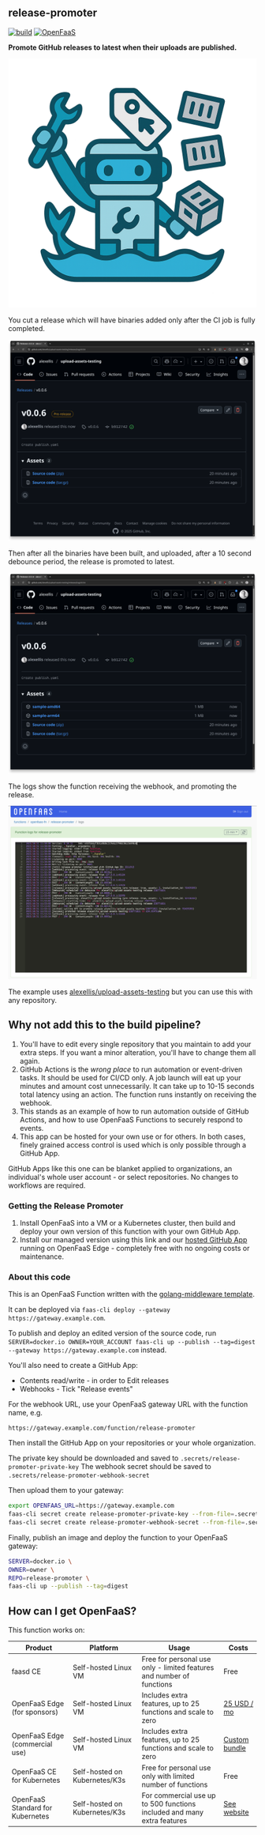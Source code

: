 ## release-promoter

[![build](https://github.com/openfaas/release-promoter/actions/workflows/build.yaml/badge.svg)](https://github.com/openfaas/release-promoter/actions/workflows/build.yaml)
[![OpenFaaS](https://img.shields.io/badge/openfaas-serverless-blue.svg)](https://www.openfaas.com)

**Promote GitHub releases to latest when their uploads are published.**

![Logo](/images/logo.png)

You cut a release which will have binaries added only after the CI job is fully completed.

![](/images/before-pre.png)

Then after all the binaries have been built, and uploaded, after a 10 second debounce period, the release is promoted to latest.

![](/images/after-latest.png)

The logs show the function receiving the webhook, and promoting the release.

![](/images/logs-dashboard.png)

The example uses [alexellis/upload-assets-testing](https://github.com/alexellis/upload-assets-testing) but you can use this with any repository.

## Why not add this to the build pipeline?

1) You'll have to edit every single repository that you maintain to add your extra steps. If you want a minor alteration, you'll have to change them all again.
2) GitHub Actions is the _wrong place_ to run automation or event-driven tasks. It should be used for CI/CD only. A job launch will eat up your minutes and amount cost unnecessarily. It can take up to 10-15 seconds total latency using an action. The function runs instantly on receiving the webhook.
3) This stands as an example of how to run automation outside of GitHub Actions, and how to use OpenFaaS Functions to securely respond to events.
4) This app can be hosted for your own use or for others. In both cases, finely grained access control is used which is only possible through a GitHub App.

GitHub Apps like this one can be blanket applied to organizations, an individual's whole user account - or select repositories. No changes to workflows are required.

### Getting the Release Promoter

1) Install OpenFaaS into a VM or a Kubernetes cluster, then build and deploy your own version of this function with your own GitHub App.
2) Install our managed version using this link and our [hosted GitHub App](https://github.com/apps/release-promoter-function) running on OpenFaaS Edge - completely free with no ongoing costs or maintenance.

### About this code

This is an OpenFaaS Function written with the [golang-middleware template](https://docs.openfaas.com/go).

It can be deployed via `faas-cli deploy --gateway https://gateway.example.com`.

To publish and deploy an edited version of the source code, run `SERVER=docker.io OWNER=YOUR_ACCOUNT faas-cli up --publish --tag=digest --gateway https://gateway.example.com` instead.

You'll also need to create a GitHub App:

* Contents read/write - in order to Edit releases
* Webhooks - Tick "Release events"

For the webhook URL, use your OpenFaaS gateway URL with the function name, e.g.

```
https://gateway.example.com/function/release-promoter
```

Then install the GitHub App on your repositories or your whole organization.

The private key should be downloaded and saved to `.secrets/release-promoter-private-key`
The webhook secret should be saved to `.secrets/release-promoter-webhook-secret`

Then upload them to your gateway:

```bash
export OPENFAAS_URL=https://gateway.example.com
faas-cli secret create release-promoter-private-key --from-file=.secrets/release-promoter-private-key
faas-cli secret create release-promoter-webhook-secret --from-file=.secrets/release-promoter-webhook-secret
```

Finally, publish an image and deploy the function to your OpenFaaS gateway:

```bash
SERVER=docker.io \
OWNER=owner \
REPO=release-promoter \
faas-cli up --publish --tag=digest
```

## How can I get OpenFaaS?

This function works on:

| Product | Platform| Usage | Costs |
|----------|-----|-------|-------|
| faasd CE | Self-hosted Linux VM | Free for personal use only - limited features and number of functions | Free |
| OpenFaaS Edge (for sponsors) | Self-hosted Linux VM | Includes extra features, up to 25 functions and scale to zero | [25 USD / mo](https://github.com/sponsors/alexellis) |
| OpenFaaS Edge (commercial use) | Self-hosted Linux VM | Includes extra features, up to 25 functions and scale to zero | [Custom bundle](https://docs.google.com/forms/d/e/1FAIpQLSe2O9tnlTjc7yqzXLMvqvF2HVqwNW7ePNOxLchacKRf9LZL7Q/viewform) |
| OpenFaaS CE for Kubernetes | Self-hosted on Kubernetes/K3s | Free for personal use only with limited number of functions | Free |
| OpenFaaS Standard for Kubernetes |Self-hosted on Kubernetes/K3s | For commercial use up to 500 functions included and many extra features | [See website](https://www.openfaas.com/pricing/) |

